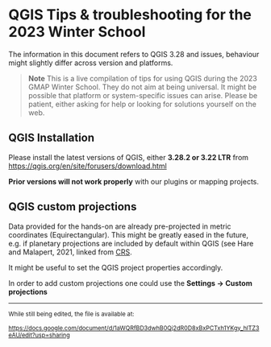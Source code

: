 # QGIS Tips & troubleshooting for the 2023 Winter School

The information in this document refers to QGIS 3.28 and issues, behaviour might slightly differ across version and platforms.

> **Note**
> This is a live compilation of tips for using QGIS during the 2023 GMAP Winter School. They do not aim at being universal. It might be possible that platform or system-specific issues can arise.  Please be patient, either asking for help or looking for solutions yourself on the web.

## QGIS Installation

Please install the latest versions of QGIS, either **3.28.2 or 3.22 LTR** from  https://qgis.org/en/site/forusers/download.html 

**Prior versions will not work properly** with our plugins or mapping projects.

## QGIS custom projections

Data provided for the hands-on are already pre-projected in metric coordinates (Equirectangular). This might be greatly eased in the future, e.g. if planetary projections are included by default within QGIS (see Hare and Malapert, 2021, linked from [CRS](https://github.com/europlanet-gmap/winter-school-2023/tree/main/crs).

It might be useful to set the QGIS project properties accordingly. 

In order to add custom projections one could use the **Settings → Custom projections**


--- 

<sup>While still being edited, the file is available at:</sup>

<sup>https://docs.google.com/document/d/1aWQRfBD3dwhB0Qj2dR0D8xBxPCTxh1YKgy_hlTZ3eAU/edit?usp=sharing</sup>
